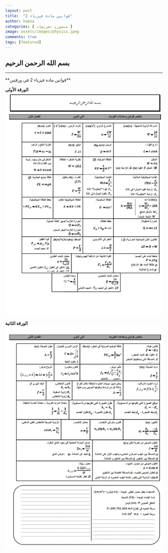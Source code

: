 ```yaml
---
layout: post
title:  "قوانين مادة فيزياء 2"
author: hamza
categories: [ منشور, تعريفات ]
image: assets/images/physics.jpeg
comments: true
tags: [featured]
---
```


## بسم الله الرحمن الرحيم
<hr>
**قوانين مادة فيزياء 2 في ورقتين**

**الورقة الأولى**
![الورقة الأولى](/assets/images/1.jpeg)

**الورقة الثانية**
![الورقة الثانية](/assets/images/2.jpeg)

